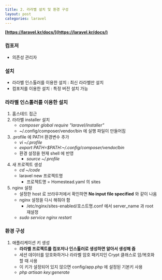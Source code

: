 ```yaml
---
title: 2. 라라벨 설치 및 환경 구성
layout: post
categories: laravel
---
```


**[https://laravel.kr/docs/](https://laravel.kr/docs/)**

### 컴포저
* 의존성 관리자

### 설치 
* 라라벨 인스톨러를 이용한 설치 : 최신 라라벨만 설치
* 컴포저를 이용한 설치 : 특정 버전 설치 가능

### 라라벨 인스톨러를 이용한 설치
1. 홈스테드 접근
2. 라라벨 installer 설치
    * *composer global require "laravel/installer"*
    * ~/.config/composer/vendor/bin 에 실행 파일이 만들어짐
3. .profile 에 PATH 환경변수 추가
    * *vi ~/.profile*
    * *export PATH=$PATH:~/.config/composer/vendor/bin*
    * 환경 설정을 현재 shell 에 반영
        * *source ~/.profile*
4. 새 프로젝트 생성
    * *cd ~/code*
    * laravel new 프로젝트명
        * 프로젝트명 = Homestead.yaml 의 sites
5. nginx 설정 
    * 설정한 host 로 브라우저에서 확인하면 **No input file specified** 와 같이 나옴
    * nginx 설정을 다시 해줘야 함
        * /etc/nginx/sites-enabled/호스트명.conf 에서 server_name 과 root 재설정
    * *sudo service nginx restart*

### 환경 구성
1. 애플리케이션 키 생성
    * **라라벨 프로젝트를 컴포저나 인스톨러로 생성하면 알아서 생성해 줌**
    * 세션 데이터를 암호화하거나 라라벨 암호 패키지인 Crypt 클래스로 암/복호화할 때 사용
    * 이 키가 설정되어 있지 않으면 config/app.php 에 설정된 기본키 사용  
    * *php artisan key:generate*
    
      
